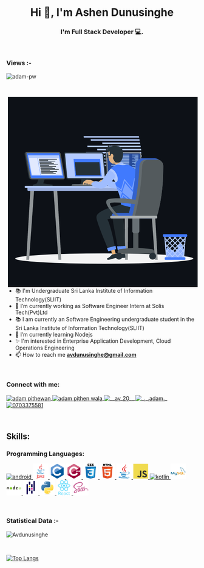 <h1 align="center">Hi 👋, I'm Ashen Dunusinghe</h1>
<h3 align="center"> I'm Full Stack Developer 💻.</h3>

<br>

<p align="right"> <h3>Views :-</h3> <img src="https://komarev.com/ghpvc/?username=Avdunusinghe&label=Profile%20views&color=0e75b6&style=flat"
    alt="adam-pw" /> 
  </p>

<br>

<p><img align="right" src="https://github.com/Avdunusinghe/Avdunusinghe/blob/main/GITHUB_ANIMATION.gif" alt="Avdunusinghe" /></p>


- 📚 I'm  Undergraduate Sri Lanka Institute of Information Technology(SLIIT)
- 🔭 I’m currently working as Software Engineer Intern at Solis Tech(Pvt)Ltd
- 📚 I am currently an Software Engineering undergraduate student in the Sri Lanka Institute of Information Technology(SLIIT)
- 🌱 I’m currently learning Nodejs
- ✨ I'm interested in  Enterprise Application Development, Cloud Operations Engineering
- 📫 How to reach me **avdunusinghe@gmail.com**

<br>

<h3 align="left">Connect with me:</h3>
<p align="left">
  <a 
     href="https://www.linkedin.com/in/ashen-dunusinghe-3a39711a1/" 
     target="blank"
     >
    <img 
      align="center"
      src="https://raw.githubusercontent.com/rahuldkjain/github-profile-readme-generator/master/src/images/icons/Social/linked-in-alt.svg"
      alt="adam pithewan" 
      height="30"
      width="40"
     />
  </a>
  <a 
     href="https://www.facebook.com/ashen.vimanga" 
     target="blank"
     >
    <img 
      align="center"
      src="https://raw.githubusercontent.com/rahuldkjain/github-profile-readme-generator/master/src/images/icons/Social/facebook.svg"
      alt="adam pithen wala" 
      height="30"
      width="40" 
      />
  </a>
  <a 
     href="https://www.instagram.com/__av_20__/?hl=en" 
     target="blank"
     >
    <img 
      align="center"
      src="https://raw.githubusercontent.com/rahuldkjain/github-profile-readme-generator/master/src/images/icons/Social/instagram.svg"
      alt="__av_20__" 
      height="30" 
      width="40" 
     />
  </a>
   <a 
     href="live:.cid.71d1e39d9fd31" 
     target="blank"
     >
    <img 
      align="center"
      src="https://raw.githubusercontent.com/rahuldkjain/github-profile-readme-generator/master/src/images/icons/Social/skype.svg"
      alt="_._.adam._" 
      height="30" 
      width="40" 
     />
  </a>
  <a 
     href="https://web.whatsapp.com/" 
     target="blank">
    <img align="center"
      src="https://raw.githubusercontent.com/rahuldkjain/github-profile-readme-generator/master/src/images/icons/Social/whatsapp.svg"
      alt="0703375581" 
      height="30" 
      width="40" 
   />
 </a>
</p>

<br>
<h2 align='left'>Skills:</h2>
<h3 align="left">Programming Languages:</h3>
<p align="left"><a href="https://developer.android.com" target="_blank" rel="noreferrer"> <img
      src="https://raw.githubusercontent.com/jmnote/z-icons/master/svg/csharp.svg"
      alt="android" width="40" height="40" /> </a><a href="https://developer.android.com" target="_blank" rel="noreferrer"> <img
      src="https://raw.githubusercontent.com/devicons/devicon/master/icons/java/java-original-wordmark.svg"
      alt="android" width="40" height="40" /> </a>  </a> <a href="https://www.cprogramming.com/" target="_blank"
    rel="noreferrer"> <img src="https://raw.githubusercontent.com/devicons/devicon/master/icons/c/c-original.svg"
      alt="c" width="40" height="40" /> </a> <a href="https://www.w3schools.com/cpp/" target="_blank" rel="noreferrer">
    <img src="https://raw.githubusercontent.com/devicons/devicon/master/icons/cplusplus/cplusplus-original.svg"
      alt="cplusplus" width="40" height="40" /> </a> <a href="https://www.w3schools.com/css/" target="_blank"
    rel="noreferrer"> <img
      src="https://raw.githubusercontent.com/devicons/devicon/master/icons/css3/css3-original-wordmark.svg" alt="css3"
      width="40" height="40" /> </a> <a href="https://www.w3.org/html/" target="_blank" rel="noreferrer"> <img
      src="https://raw.githubusercontent.com/devicons/devicon/master/icons/html5/html5-original-wordmark.svg"
      alt="html5" width="40" height="40" /> </a><a href="https://www.java.com" target="_blank" rel="noreferrer"> <img
      src="https://raw.githubusercontent.com/devicons/devicon/master/icons/java/java-original.svg" alt="java" width="40"
      height="40" /> </a> <a href="https://developer.mozilla.org/en-US/docs/Web/JavaScript" target="_blank"
    rel="noreferrer"> <img
      src="https://raw.githubusercontent.com/devicons/devicon/master/icons/javascript/javascript-original.svg"
      alt="javascript" width="40" height="40" /> </a> <a href="https://kotlinlang.org" target="_blank" rel="noreferrer">
    <img src="https://www.vectorlogo.zone/logos/kotlinlang/kotlinlang-icon.svg" alt="kotlin" width="40" height="40" />
  </a> <a href="https://www.mysql.com/" target="_blank" rel="noreferrer"> <img
      src="https://raw.githubusercontent.com/devicons/devicon/master/icons/mysql/mysql-original-wordmark.svg"
      alt="mysql" width="40" height="40" /> </a> </a> <a href="https://nodejs.org" target="_blank" rel="noreferrer"> <img
      src="https://raw.githubusercontent.com/devicons/devicon/master/icons/nodejs/nodejs-original-wordmark.svg"
      alt="nodejs" width="40" height="40" /> </a> <a href="https://pandas.pydata.org/" target="_blank" rel="noreferrer">
    <img
      src="https://raw.githubusercontent.com/devicons/devicon/2ae2a900d2f041da66e950e4d48052658d850630/icons/pandas/pandas-original.svg"
      alt="pandas" width="40" height="40" /> <a href="https://www.python.org" target="_blank" rel="noreferrer"> <img
      src="https://raw.githubusercontent.com/devicons/devicon/master/icons/python/python-original.svg" alt="python"
      width="40" height="40" /> </a> <a href="https://reactjs.org/" target="_blank" rel="noreferrer"> <img
      src="https://raw.githubusercontent.com/devicons/devicon/master/icons/react/react-original-wordmark.svg"
      alt="react" width="40" height="40" /> </a> <a href="https://sass-lang.com" target="_blank" rel="noreferrer"> <img
      src="https://raw.githubusercontent.com/devicons/devicon/master/icons/sass/sass-original.svg" alt="sass" width="40"
      height="40" /> </a> </p>

<br>

<h3>Statistical Data :-</h3>
<p><img align="center"
    src="https://github-readme-stats.vercel.app/api?username=Avdunusinghe&show_icons=true&theme=dark"
    alt="Avdunusinghe" 
    bg_color=#808080/></p>

<br>

[![Top Langs](https://github-readme-stats.vercel.app/api/top-langs/?username=Avdunusinghe&layout=compact)](https://github.com/Avdunusinghe/github-readme-stats)

<br>

